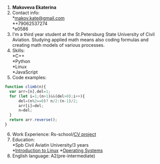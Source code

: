 1. **Makoveva Ekaterina**
2. Contact info:  
    *makov.kate@gmail.com  
    *+79062537274  
    *e0586  
3. I'm a third year student at the St.Petersburg State University of Civil Aviation. Studying applied math means also coding formulas and creating math models of various processes.
4. Skills:   
    *C++  
    *Python  
    *Linux  
    *JavaScript  
5. Code examples:
```javascript
function climb(n){
  var arr=[n],del=1;
  for (let i=1;(n>1)&&(del>0);i++){
      del=(n%2==0)? n/2:(n-1)/2;
      arr[i]=del;
      n=del;
  }
  return arr.reverse();
}
```
6. Work Experience:
Rs-school/[CV project](https://github.com/Makovyova/rsschool-cv)
7. Education:  
    *Spb Civil Aviatin University/3 years  
    *[Introduction to Linux](https://stepik.org/cert/1560844?lang=en)
    *[Operating Systems](https://stepik.org/cert/1559639?lang=en)
8. English language: A2(pre-intermediate)